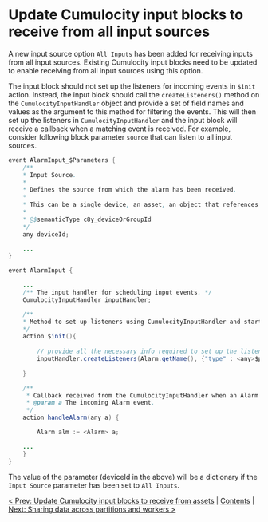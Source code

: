 # Update Cumulocity input blocks to receive from all input sources

A new input source option `All Inputs` has been added for receiving inputs from all input sources. Existing Cumulocity input blocks need to be updated to enable receiving from all input sources using this option.

The input block should not set up the listeners for incoming events in `$init` action. Instead, the input block should call the `createListeners()` method on the `CumulocityInputHandler` object and provide a set of field names and values as the argument to this method for filtering the events. This will then set up the listeners in `CumulocityInputHandler` and the input block will receive a callback when a matching event is received. For example, consider following block parameter `source` that can listen to all input sources.


```Java
event AlarmInput_$Parameters {
	/**
	* Input Source.
	*
	* Defines the source from which the alarm has been received.
	*
	* This can be a single device, an asset, an object that references or contains a group of devices, or all input sources.
	*
	* @$semanticType c8y_deviceOrGroupId
	*/
	any deviceId;

	...
}

event AlarmInput {

	...
	/** The input handler for scheduling input events. */
	CumulocityInputHandler inputHandler;

	/**
	* Method to set up listeners using CumulocityInputHandler and start listening for alarms from Cumulocity.
	*/
	action $init(){
	
		// provide all the necessary info required to set up the listeners
		inputHandler.createListeners(Alarm.getName(), {"type" : <any>$parameters.alarmType}, handleAlarm);
	
	}

	/**
	 * Callback received from the CumulocityInputHandler when an Alarm event is received
	 * @param a The incoming Alarm event.
	 */
	action handleAlarm(any a) {

		Alarm alm := <Alarm> a;

	...
	}
}
```
The value of the parameter (deviceId in the above) will be a dictionary if the `Input Source` parameter has been set to `All Inputs`. 

[< Prev: Update Cumulocity input blocks to receive from assets](151-MigrateInputBlocksForAssetInput.md) | [Contents](000-contents.md) | [Next: Sharing data across partitions and workers >](160-SharingDataAcrossPartition.md) 
